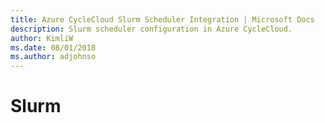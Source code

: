 ```yaml
---
title: Azure CycleCloud Slurm Scheduler Integration | Microsoft Docs
description: Slurm scheduler configuration in Azure CycleCloud.
author: KimliW
ms.date: 08/01/2018
ms.author: adjohnso
---
```


# Slurm
